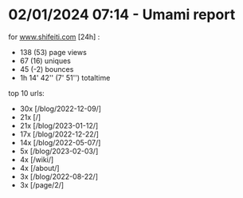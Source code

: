# 02/01/2024 07:14 - Umami report
for www.shifeiti.com [24h] :

 - 138 (53) page views
 - 67 (16) uniques
 - 45 (-2) bounces
 - 1h 14' 42'' (7' 51'') totaltime


top 10 urls:
 - 30x [/blog/2022-12-09/]
 - 21x [/]
 - 21x [/blog/2023-01-12/]
 - 17x [/blog/2022-12-22/]
 - 14x [/blog/2022-05-07/]
 - 5x [/blog/2023-02-03/]
 - 4x [/wiki/]
 - 4x [/about/]
 - 3x [/blog/2022-08-22/]
 - 3x [/page/2/]


